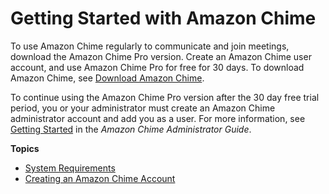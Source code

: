 # Getting Started with Amazon Chime<a name="chime-getting-started"></a>

To use Amazon Chime regularly to communicate and join meetings, download the Amazon Chime Pro version\. Create an Amazon Chime user account, and use Amazon Chime Pro for free for 30 days\. To download Amazon Chime, see [Download Amazon Chime](http://aws.amazon.com/chime/download-chime/)\.

To continue using the Amazon Chime Pro version after the 30 day free trial period, you or your administrator must create an Amazon Chime administrator account and add you as a user\. For more information, see [Getting Started](https://docs.aws.amazon.com/chime/latest/ag/getting-started.html) in the *Amazon Chime Administrator Guide*\.

**Topics**
+ [System Requirements](chime-requirements.md)
+ [Creating an Amazon Chime Account](chime-create-account.md)